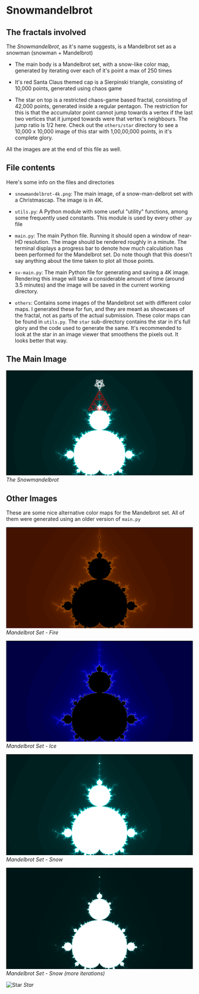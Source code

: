 # Snowmandelbrot


## The fractals involved

The *Snowmandelbrot*, as it's name suggests, is a Mandelbrot set as a snowman (snowman + Mandelbrot)

- The main body is a Mandelbrot set, with a snow-like color map, generated by iterating over each of it's point a max of 250 times

- It's red Santa Claus themed cap is a Sierpinski triangle, consisting of 10,000 points, generated using chaos game

- The star on top is a restricted chaos-game based fractal, consisting of 42,000 points, generated inside a regular pentagon. The restriction for this is that the accumulator point cannot jump towards a vertex if the last two vertices that it jumped towards were that vertex's neighbours. The jump ratio is 1/2 here. Check out the `others/star` directory to see a 10,000 x 10,000 image of this star with 1,00,00,000 points, in it's complete glory.

All the images are at the end of this file as well.



## File contents

Here's some info on the files and directories

- `snowmandelbrot-4k.png`:
    The main image, of a snow-man-delbrot set with a Christmascap. The image is in 4K.

- `utils.py`:
    A Python module with some useful "utility" functions, among some frequently used constants. This module is used by every other `.py` file

- `main.py`:
    The main Python file. Running it should open a window of near-HD resolution. The image should be rendered roughly in a minute. The terminal displays a progress bar to denote how much calculation has been performed for the Mandelbrot set. Do note though that this doesn't say anything about the time taken to plot all those points.

- `sv-main.py`:
    The main Python file for generating and saving a 4K image. Rendering this image will take a considerable amount of time (around 3.5 minutes) and the image will be saved in the current working directory.


- `others`:
    Contains some images of the Mandelbrot set with different color maps. I generated these for fun, and they are meant as showcases of the fractal, not as parts of the actual submission. These color maps can be found in `utils.py`. The `star` sub-directory contains the star in it's full glory and the code used to generate the same. It's recommended to look at the star in an image viewer that smoothens the pixels out. It looks better that way.



## The Main Image

![The Snowmandelbrot (4K)](snowmandelbrot-4k.png)
*The Snowmandelbrot*



## Other Images

These are some nice alternative color maps for the Mandelbrot set. All of them were generated using an older version of `main.py`

![Mandelbrot Set - Fire](others/fire.png)
*Mandelbrot Set - Fire*

![Mandelbrot Set - Ice](others/ice.png)
*Mandelbrot Set - Ice*

![Mandelbrot Set - Snow](others/snow.png)
*Mandelbrot Set - Snow*

![Mandelbrot Set - Snow (more iterations)](others/snow-more-iters.png)
*Mandelbrot Set - Snow (more iterations)*

![Star](others/star/star.png)
*Star*

